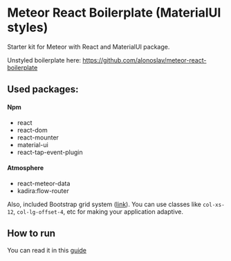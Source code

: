 # Meteor React Boilerplate (MaterialUI styles)

Starter kit for Meteor with React and MaterialUI package.

Unstyled boilerplate here: https://github.com/alonoslav/meteor-react-boilerplate

## Used packages:

#### Npm

- react
- react-dom
- react-mounter
- material-ui
- react-tap-event-plugin

#### Atmosphere

- react-meteor-data
- kadira:flow-router

Also, included Bootstrap grid system ([link](http://getbootstrap.com/css/#grid)). You can use classes like `col-xs-12`, `col-lg-offset-4`, etc for making your application adaptive.

## How to run

You can read it in this [guide](https://github.com/alonoslav/meteor-react-boilerplate#how-to-run)
